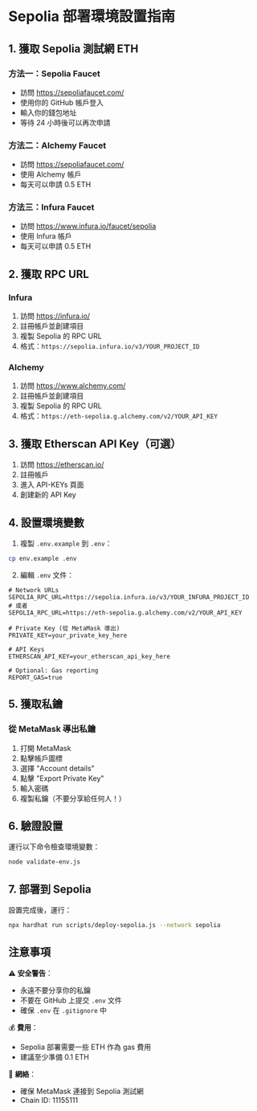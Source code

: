 # Sepolia 部署環境設置指南

## 1. 獲取 Sepolia 測試網 ETH

### 方法一：Sepolia Faucet
- 訪問 https://sepoliafaucet.com/
- 使用你的 GitHub 帳戶登入
- 輸入你的錢包地址
- 等待 24 小時後可以再次申請

### 方法二：Alchemy Faucet
- 訪問 https://sepoliafaucet.com/
- 使用 Alchemy 帳戶
- 每天可以申請 0.5 ETH

### 方法三：Infura Faucet
- 訪問 https://www.infura.io/faucet/sepolia
- 使用 Infura 帳戶
- 每天可以申請 0.5 ETH

## 2. 獲取 RPC URL

### Infura
1. 訪問 https://infura.io/
2. 註冊帳戶並創建項目
3. 複製 Sepolia 的 RPC URL
4. 格式：`https://sepolia.infura.io/v3/YOUR_PROJECT_ID`

### Alchemy
1. 訪問 https://www.alchemy.com/
2. 註冊帳戶並創建項目
3. 複製 Sepolia 的 RPC URL
4. 格式：`https://eth-sepolia.g.alchemy.com/v2/YOUR_API_KEY`

## 3. 獲取 Etherscan API Key（可選）

1. 訪問 https://etherscan.io/
2. 註冊帳戶
3. 進入 API-KEYs 頁面
4. 創建新的 API Key

## 4. 設置環境變數

1. 複製 `.env.example` 到 `.env`：
```bash
cp env.example .env
```

2. 編輯 `.env` 文件：
```env
# Network URLs
SEPOLIA_RPC_URL=https://sepolia.infura.io/v3/YOUR_INFURA_PROJECT_ID
# 或者
SEPOLIA_RPC_URL=https://eth-sepolia.g.alchemy.com/v2/YOUR_API_KEY

# Private Key (從 MetaMask 導出)
PRIVATE_KEY=your_private_key_here

# API Keys
ETHERSCAN_API_KEY=your_etherscan_api_key_here

# Optional: Gas reporting
REPORT_GAS=true
```

## 5. 獲取私鑰

### 從 MetaMask 導出私鑰
1. 打開 MetaMask
2. 點擊帳戶圖標
3. 選擇 "Account details"
4. 點擊 "Export Private Key"
5. 輸入密碼
6. 複製私鑰（不要分享給任何人！）

## 6. 驗證設置

運行以下命令檢查環境變數：
```bash
node validate-env.js
```

## 7. 部署到 Sepolia

設置完成後，運行：
```bash
npx hardhat run scripts/deploy-sepolia.js --network sepolia
```

## 注意事項

⚠️ **安全警告**：
- 永遠不要分享你的私鑰
- 不要在 GitHub 上提交 `.env` 文件
- 確保 `.env` 在 `.gitignore` 中

💰 **費用**：
- Sepolia 部署需要一些 ETH 作為 gas 費用
- 建議至少準備 0.1 ETH

🔗 **網絡**：
- 確保 MetaMask 連接到 Sepolia 測試網
- Chain ID: 11155111 